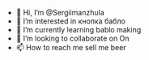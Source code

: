 - 👋 Hi, I’m @Sergiimanzhula
- 👀 I’m interested in кнопка бабло
- 🌱 I’m currently learning bablo making
- 💞️ I’m looking to collaborate on On
- 📫 How to reach me sell me beer

<!---
Sergiimanzhula/Sergiimanzhula is a ✨ special ✨ repository because its `README.md` (this file) appears on your GitHub profile.
You can click the Preview link to take a look at your changes.
--->
